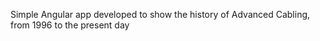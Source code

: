  <!--   _      _                         _    ___      _    _ _             _____ _           _ _          -->
 <!--  /_\  __| |_ ____ _ _ _  __ ___ __| |  / __|__ _| |__| (_)_ _  __ _  |_   _(_)_ __  ___| (_)_ _  ___ -->
 <!-- / _ \/ _` \ V / _` | ' \/ _/ -_) _` | | (__/ _` | '_ \ | | ' \/ _` |   | | | | '  \/ -_) | | ' \/ -_)-->
 <!--/_/ \_\__,_|\_/\__,_|_||_\__\___\__,_|  \___\__,_|_.__/_|_|_||_\__, |   |_| |_|_|_|_\___|_|_|_||_\___|-->
 <!--                                                               |___/                                  -->
 
 Simple Angular app developed to show the history of Advanced Cabling, from 1996 to the present day